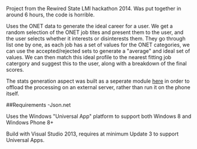 Project from the Rewired State LMI hackathon 2014. Was put together in around 6 hours, the code is horrible.

Uses the ONET data to generate the ideal career for a user.
We get a random selection of the ONET job tites and present them to the user, and the user selects whether it interests or disinterests them. They go through list one by one, as each job has a set of values for the ONET categories, we can use the accepted/rejected sets to generate a "average" and ideal set of values. We can then match this ideal profile to the nearest fitting job catergory and suggest this to the user, along with a breakdown of the final scores.

The stats generation aspect was built as a seperate module [here](https://github.com/hrickards/lmi_for_all) in order to offload the processing on an external server, rather than run it on the phone itself.

##Requirements
-Json.net

Uses the Windows "Universal App" platform to support both Windows 8 and Windows Phone 8+

Build with Visual Studio 2013, requires at minimum Update 3 to support Universal Apps.
